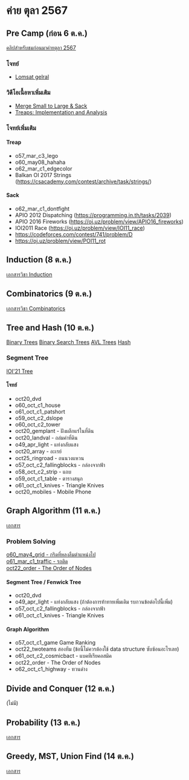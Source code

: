 # ค่าย ตุลา 2567

## Pre Camp (ก่อน 6 ต.ค.)

[คลิปสำหรับชมก่อนมาค่ายตุลา 2567](https://docs.google.com/document/d/1WF5iuhuRvRpn12ITquEOitxlLiuSzp8QztI5mPUkFBk/edit?usp=sharing)

### โจทย์

- [Lomsat gelral](https://codeforces.com/contest/600/problem/E)

### วิดีโอเนื้อหาเพิ่มเติม

- [Merge Small to Large & Sack](https://www.youtube.com/watch?v=Fzr-l6ZpTNE)
- [Treaps: Implementation and Analysis](https://www.youtube.com/playlist?list=PLDu2R0R9xwctQ6qzQ_0L55fxDhpB2qf6Q)

### โจทย์เพิ่มเติม

#### Treap

- o57_mar_c3_lego
- o60_may08_hahaha
- o62_mar_c1_edgecolor
- Balkan OI 2017 Strings (https://csacademy.com/contest/archive/task/strings/)

#### Sack

- o62_mar_c1_dontfight
- APIO 2012 Dispatching (https://programming.in.th/tasks/2039)
- APIO 2016 Fireworks (https://oj.uz/problem/view/APIO16_fireworks)
- IOI2011 Race (https://oj.uz/problem/view/IOI11_race)
- https://codeforces.com/contest/741/problem/D
- https://oj.uz/problem/view/POI11_rot

## Induction (8 ต.ค.)

[เอกสารวิชา Induction](https://drive.google.com/file/d/1cH8lU3R8lR5Spy7vOtkA-nA2EUyk-k63/view?usp=sharing)

## Combinatorics (9 ต.ค.)

[เอกสารวิชา Combinatorics](/oct67/combinatorics.pdf)

## Tree and Hash (10 ต.ค.)

[Binary Trees](/oct67/14CPP-binaryTree_english.pdf)
[Binary Search Trees](/oct67/15CPP-binarySearchTree_english.pdf)
[AVL Trees](/oct67/16CPP-AVL_english.pdf)
[Hash](/oct67/hash_all.pdf)

### Segment Tree

[IOI'21 Tree](https://www.youtube.com/playlist?list=PLW3DcQsnGanOVkucb-HNeZro6rG2_B6fV)

#### โจทย์

- oct20_dvd
- o60_oct_c1_house
- o61_oct_c1_patshort
- o59_oct_c2_dslope
- o60_oct_c2_tower
- oct20_gemplant - ฝังผลึกแร่ในที่ดิน
- oct20_landval - ถล่มค่าที่ดิน
- o49_apr_light - แท่งกลับแสง
- oct20_array - อะเรย์
- oct25_ringroad - ถนนวงแหวน
- o57_oct_c2_fallingblocks - กล่องจากฟ้า
- o58_oct_c2_strip - แถบ
- o59_oct_c1_table - ตารางสนุก
- o61_oct_c1_knives - Triangle Knives
- oct20_mobiles - Mobile Phone

## Graph Algorithm (11 ต.ค.)

[เอกสาร](/oct67/graph-algorithms-2024-10-11-Note-09-26.pdf)

### Problem Solving

[o60_may4_grid - กริดที่หลงลืมตำแหน่งไป](https://drive.google.com/file/d/1x-c_0GYqYpuyVPdi0hm3IUyzkbRlsbac/view?usp=drive_link)  
[o61_mar_c1_traffic - รถติด](https://drive.google.com/file/d/1eenErvlZLkSz1sJSLYyEOKj45UZcTLdi/view?usp=drive_link)  
[oct22_order - The Order of Nodes](https://drive.google.com/file/d/1TkUttcovuOmJ2SUHSxsFC0A-ZuZyR20W/view?usp=drive_link)

#### Segment Tree / Fenwick Tree

- oct20_dvd
- o49_apr_light - แท่งกลับแสง
  (ถ้าต้องการท้าทายเพิ่มเติม รบกวนข้อต่อไปนี้เพิ่ม)
- o57_oct_c2_fallingblocks - กล่องจากฟ้า
- o61_oct_c1_knives - Triangle Knives

#### Graph Algorithm

- o57_oct_c1_game Game Ranking
- oct22_twoteams สองทีม (ข้อนี้ไม่ควรต้องใช้ data structure ซับซ้อนอะไรเลย)
- o61_oct_c2_cosmicbact - แบคทีเรียคอสมิค
- oct22_order - The Order of Nodes
- o62_oct_c1_highway - ทวนด่าง

## Divide and Conquer (12 ต.ค.)

(ไม่มี)

## Probability (13 ต.ค.)

[เอกสาร](/oct67/probability.pdf)

## Greedy, MST, Union Find (14 ต.ค.)

[เอกสาร](https://drive.google.com/drive/folders/11a4JgziQHovhO5d1lkSwgvVIP-WZsKLr?usp=sharing)

